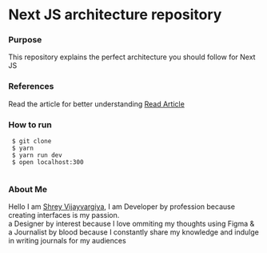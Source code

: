 <h1>Next JS architecture repository</h1>

<h3>Purpose</h3>
<p>This repository explains the perfect architecture you should follow for Next JS </p>



<h3>References</h3>
<p>Read the article for better understanding
<a href=" https://shreyvijayvargiya26.medium.com/building-solid-next-js-architecture-a8c6702dc67d?source=follow_footer---------0----------------------------">Read Article</a>
  
 <h3>How to run</h3>
 
 ```
  $ git clone
  $ yarn
  $ yarn run dev
  $ open localhost:300
  
 ```

<h3>About Me</h3>
<p>Hello I am <a href="https://shreyvijayvargiya26.medium.com/">Shrey Vijayvargiya</a>, I am Developer by profession because creating interfaces is my passion. 
  <br /> a Designer by interest because I love ommiting my thoughts using Figma & <br />a Journalist by blood because I constantly share my knowledge and indulge in writing journals for my audiences</p>
